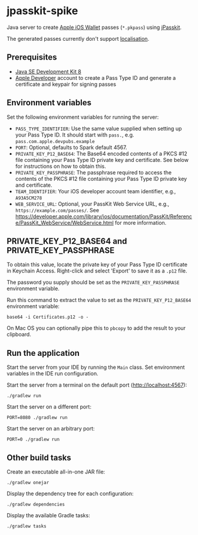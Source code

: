 # jpasskit-spike

Java server to create [Apple iOS Wallet](https://developer.apple.com/library/ios/documentation/UserExperience/Conceptual/PassKit_PG/index.html) passes (`*.pkpass`) using [jPasskit](https://github.com/drallgood/jpasskit).

The generated passes currently don't support [localisation](https://developer.apple.com/library/ios/documentation/UserExperience/Conceptual/PassKit_PG/Creating.html).

## Prerequisites

- [Java SE Development Kit 8](http://www.oracle.com/technetwork/java/javase/downloads/jdk8-downloads-2133151.html)
- [Apple Developer](https://developer.apple.com/programs/) account to create a Pass Type ID and generate a certificate and keypair for signing passes

## Environment variables

Set the following environment variables for running the server:

- `PASS_TYPE_IDENTIFIER`: Use the same value supplied when setting up your Pass Type ID. It should start with `pass.`, e.g. `pass.com.apple.devpubs.example`
- `PORT`: Optional, defaults to Spark default 4567.
- `PRIVATE_KEY_P12_BASE64`: The Base64 encoded contents of a PKCS #12 file containing your Pass Type ID private key and certificate. See below for instructions on how to obtain this. 
- `PRIVATE_KEY_PASSPHRASE`: The passphrase required to access the contents of the PKCS #12 file containing your Pass Type ID private key and certificate. 
- `TEAM_IDENTIFIER`: Your iOS developer account team identifier, e.g., `A93A5CM278`
- `WEB_SERVICE_URL`: Optional, your PassKit Web Service URL, e.g., `https://example.com/passes/`. See <https://developer.apple.com/library/ios/documentation/PassKit/Reference/PassKit_WebService/WebService.html> for more information.

## PRIVATE_KEY_P12_BASE64 and PRIVATE_KEY_PASSPHRASE

To obtain this value, locate the private key of your Pass Type ID certificate in Keychain Access. Right-click and select 'Export' to save it as a `.p12` file.

The password you supply should be set as the `PRIVATE_KEY_PASSPHRASE` environment variable.
 
Run this command to extract the value to set as the `PRIVATE_KEY_P12_BASE64` environment variable:
  
    base64 -i Certificates.p12 -o -
    
On Mac OS you can optionally pipe this to `pbcopy` to add the result to your clipboard.

## Run the application

Start the server from your IDE by running the `Main` class. Set environment variables in the IDE run configuration.
 
Start the server from a terminal on the default port (<http://localhost:4567>):

    ./gradlew run
    
Start the server on a different port:

    PORT=8080 ./gradlew run

Start the server on an arbitrary port:

    PORT=0 ./gradlew run

## Other build tasks

Create an executable all-in-one JAR file:

    ./gradlew onejar

Display the dependency tree for each configuration:

    ./gradlew dependencies

Display the available Gradle tasks:

    ./gradlew tasks
